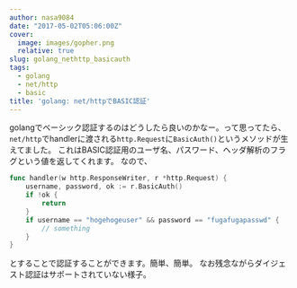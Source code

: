 ```yaml
---
author: nasa9084
date: "2017-05-02T05:06:00Z"
cover:
  image: images/gopher.png
  relative: true
slug: golang_nethttp_basicauth
tags:
  - golang
  - net/http
  - basic
title: 'golang: net/httpでBASIC認証'
---
```



golangでベーシック認証するのはどうしたら良いのかなー。って思ってたら、`net/http`でhandlerに渡される`http.Request`に`BasicAuth()`というメソッドが生えてました。
これはBASIC認証用のユーザ名、パスワード、ヘッダ解析のフラグという値を返してくれます。
なので、

``` go
func handler(w http.ResponseWriter, r *http.Request) {
    username, password, ok := r.BasicAuth()
    if !ok {
        return
    }
    if username == "hogehogeuser" && password == "fugafugapasswd" {
        // something
    }
}
```

とすることで認証することができます。簡単、簡単。
なお残念ながらダイジェスト認証はサポートされていない様子。


